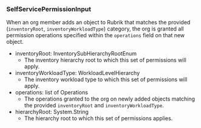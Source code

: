 ### SelfServicePermissionInput
When an org member adds an object to Rubrik that matches the provided (`inventoryRoot`, `inventoryWorkloadType`) category, the org is granted all permission operations specified within the `operations` field on that new object.

- inventoryRoot: InventorySubHierarchyRootEnum
  - The inventory hierarchy root to which this set of permissions will apply.
- inventoryWorkloadType: WorkloadLevelHierarchy
  - The inventory workload type to which this set of permissions will apply.
- operations: list of Operations
  - The operations granted to the org on newly added objects matching the provided `inventoryRoot` and `inventoryWorkloadType`.
- hierarchyRoot: System.String
  - The hierarchy root to which this set of permissions applies.
